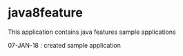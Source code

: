 # java8feature
This application contains java features sample applications

07-JAN-18 : created sample application